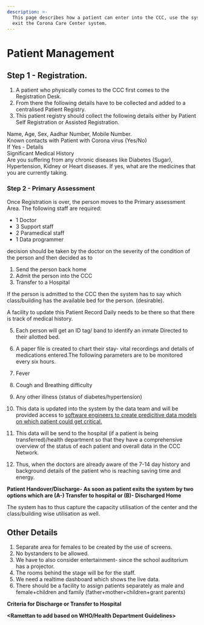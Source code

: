 ```yaml
---
description: >-
  This page describes how a patient can enter into the CCC, use the system and
  exit the Corona Care Center system.
---
```


# Patient Management

## Step 1 - Registration. 

1. A patient who physically comes to the CCC first comes to the Registration Desk.  
2. From there the following details have to be collected and added to a centralised Patient Registry. 
3. This patient registry should collect the following details either by Patient Self Registration or Assisted Registration.

Name, Age, Sex, Aadhar Number, Mobile Number.  
Known contacts with Patient with Corona virus \(Yes/No\)  
If Yes - Details  
Significant Medical History  
Are you suffering from any chronic diseases like Diabetes \(Sugar\), Hypertension, Kidney or Heart diseases. If yes, what are the medicines that you are currently taking.

### Step 2 - Primary Assessment  

Once Registration is over, the person moves to the Primary assessment Area. The following staff are required: 

* 1 Doctor
* 3 Support staff
* 2 Paramedical staff
* 1 Data programmer

decision should be taken by the doctor on the severity of the condition of the person and then decided as to

1. Send the person back home
2. Admit the person into the CCC 
3. Transfer to a Hospital

If the person is admitted to the CCC then the system has to say which class/building has the available bed for the person. \(desirable\).

A facility to update this Patient Record Daily needs to be there so that there is track of medical history. 

5. Each person will get an ID tag/ band to identify an inmate Directed to their allotted bed.

6.  A paper file is created to chart their stay- vital recordings and details of medications entered.The following parameters are to be monitored every six hours.

1. Fever
2. Cough and Breathing difficulty
3. Any other illness \(status of diabetes/hypertension\) 

7. This data is updated into the system by the data team and will be provided access to [software engineers to create predicitive data models on which patient could get critical.](https://www.forbes.com/sites/bernardmarr/2020/03/13/coronavirus-how-artificial-intelligence-data-science-and-technology-is-used-to-fight-the-pandemic/#7d84ce485f5f)

8. This data will be send to the hospital \(if a patient is being transferred\)/health department so that they have a comprehensive overview of the status of each patient and overall data in the CCC Network.  
  
9. Thus, when the doctors are already aware of the 7-14 day history and background details of the patient who is reaching saving time and energy.

**Patient Handover/Discharge- As soon as patient exits the system by two options which are \(A-\) Transfer to hospital or \(B\)- Discharged Home**   
  
The system has to thus capture the capacity utilisation of the center and the class/building wise utilisation as well.

## Other Details

1. Separate area for females to be created by the use of screens. 
2. No bystanders to be allowed. 
3. We have to also  consider entertainment- since the school auditorium has a projector. 
4. The rooms behind the stage will be for the staff.
5.  We need a realtime dashboard which shows the live data.
6. There should be a facility to assign patients separately as male and female+children and family \(father+mother+children+grant parents\) 

**Criteria for Discharge or Transfer to Hospital**

**&lt;Ramettan to add based on WHO/Health Department Guidelines&gt;**

## 

  


  
  
  


